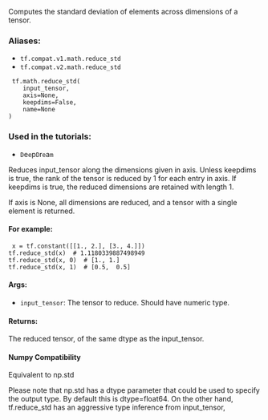 
Computes the standard deviation of elements across dimensions of a tensor.
### Aliases:
- `tf.compat.v1.math.reduce_std`
- `tf.compat.v2.math.reduce_std`

```
 tf.math.reduce_std(
    input_tensor,
    axis=None,
    keepdims=False,
    name=None
)
```
### Used in the tutorials:
- ``D``e``e``p``D``r``e``a``m``

Reduces input_tensor along the dimensions given in axis. Unless keepdims is true, the rank of the tensor is reduced by 1 for each entry in axis. If keepdims is true, the reduced dimensions are retained with length 1.

If axis is None, all dimensions are reduced, and a tensor with a single element is returned.
#### For example:

```
 x = tf.constant([[1., 2.], [3., 4.]])
tf.reduce_std(x)  # 1.1180339887498949
tf.reduce_std(x, 0)  # [1., 1.]
tf.reduce_std(x, 1)  # [0.5,  0.5]
```
#### Args:
- `input_tensor`: The tensor to reduce. Should have numeric type.
#### Returns:

The reduced tensor, of the same dtype as the input_tensor.
#### Numpy Compatibility

Equivalent to np.std

Please note that np.std has a dtype parameter that could be used to specify the output type. By default this is dtype=float64. On the other hand, tf.reduce_std has an aggressive type inference from input_tensor,
